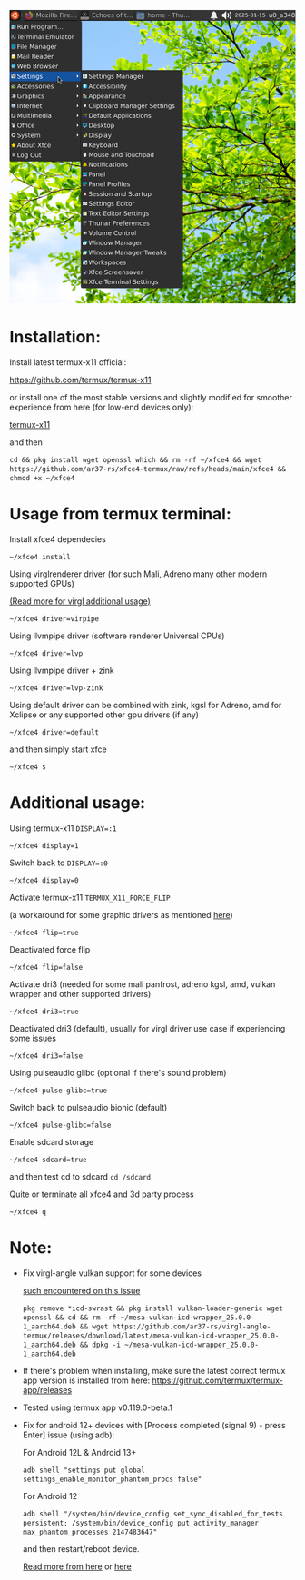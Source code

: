 ![alt_test](image/xfce4.png)

# Installation:

Install latest termux-x11 official:

https://github.com/termux/termux-x11

or install one of the most stable versions and slightly modified for smoother experience from here (for low-end devices only):

[termux-x11](https://github.com/ar37-rs/xfce4-termux/releases/download/Backup/termux-x11-arm64-v8a-debug.zip)

and then
```
cd && pkg install wget openssl which && rm -rf ~/xfce4 && wget https://github.com/ar37-rs/xfce4-termux/raw/refs/heads/main/xfce4 && chmod +x ~/xfce4
```

# Usage from termux terminal:

Install xfce4 dependecies
```
~/xfce4 install
```

Using virglrenderer driver (for such Mali, Adreno many other modern supported GPUs)

[(Read more for virgl additional usage)](https://github.com/ar37-rs/virgl-angle-termux)
```
~/xfce4 driver=virpipe
```

Using llvmpipe driver (software renderer Universal CPUs)
```
~/xfce4 driver=lvp
```

Using llvmpipe driver + zink
```
~/xfce4 driver=lvp-zink
```

Using default driver can be combined with zink, kgsl for Adreno, amd for Xclipse or any supported other gpu drivers (if any)
```
~/xfce4 driver=default
```

and then simply start xfce
```
~/xfce4 s
```

# Additional usage:

Using termux-x11 ```DISPLAY=:1```
```
~/xfce4 display=1
```

Switch back to ```DISPLAY=:0```
```
~/xfce4 display=0
```

Activate termux-x11 ```TERMUX_X11_FORCE_FLIP```

(a workaround for some graphic drivers as mentioned [here](https://github.com/termux/termux-x11/commit/bf70f09f1240fd5491bcbe7a5e7b9bb3d7164c3b))
```
~/xfce4 flip=true
```

Deactivated force flip
```
~/xfce4 flip=false
```

Activate dri3 (needed for some mali panfrost, adreno kgsl, amd, vulkan wrapper and other supported drivers)
```
~/xfce4 dri3=true
```

Deactivated dri3 (default), usually for virgl driver use case if experiencing some issues
```
~/xfce4 dri3=false
```

Using pulseaudio glibc (optional if there's sound problem)
```
~/xfce4 pulse-glibc=true
```

Switch back to pulseaudio bionic (default)
```
~/xfce4 pulse-glibc=false
```

Enable sdcard storage
```
~/xfce4 sdcard=true
```
and then test cd to sdcard ```cd /sdcard```

Quite or terminate all xfce4 and 3d party process
```
~/xfce4 q
```

# Note:
* Fix virgl-angle vulkan support for some devices

   [such encountered on this issue](https://github.com/ar37-rs/virgl-angle-termux/issues/1)
   ```
   pkg remove *icd-swrast && pkg install vulkan-loader-generic wget openssl && cd && rm -rf ~/mesa-vulkan-icd-wrapper_25.0.0-1_aarch64.deb && wget https://github.com/ar37-rs/virgl-angle-termux/releases/download/latest/mesa-vulkan-icd-wrapper_25.0.0-1_aarch64.deb && dpkg -i ~/mesa-vulkan-icd-wrapper_25.0.0-1_aarch64.deb
   ```
* If there's problem when installing, make sure the latest correct termux app version is installed from here:
   https://github.com/termux/termux-app/releases

* Tested using termux app v0.119.0-beta.1

* Fix for android 12+ devices with [Process completed (signal 9) - press Enter] issue (using adb):

   For Android 12L & Android 13+
   ```
   adb shell "settings put global settings_enable_monitor_phantom_procs false"
   ```

   For Android 12
   ```
   adb shell "/system/bin/device_config set_sync_disabled_for_tests persistent; /system/bin/device_config put activity_manager max_phantom_processes 2147483647"
   ```

   and then restart/reboot device.

   [Read more from here](https://ivonblog.com/en-us/posts/fix-termux-signal9-error/) or [here](https://github.com/termux/termux-app/issues/2366)
